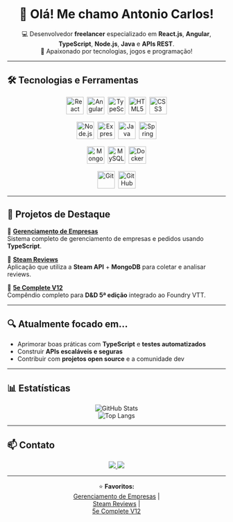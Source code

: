 <div align="center">

# 👋 Olá! Me chamo Antonio Carlos!

💻 Desenvolvedor **freelancer** especializado em **React.js**, **Angular**, **TypeScript**, **Node.js**, **Java** e **APIs REST**.  
🎲 Apaixonado por tecnologias, jogos e programação!

</div>

---

## 🛠️ Tecnologias e Ferramentas

<div align="center">

<!-- Frontend -->
<img src="https://cdn.jsdelivr.net/gh/devicons/devicon/icons/react/react-original.svg" height="40" alt="React" />&nbsp;
<img src="https://cdn.jsdelivr.net/gh/devicons/devicon/icons/angularjs/angularjs-original.svg" height="40" alt="Angular" />&nbsp;
<img src="https://cdn.jsdelivr.net/gh/devicons/devicon/icons/typescript/typescript-original.svg" height="40" alt="TypeScript" />&nbsp;
<img src="https://cdn.jsdelivr.net/gh/devicons/devicon/icons/html5/html5-original.svg" height="40" alt="HTML5" />&nbsp;
<img src="https://cdn.jsdelivr.net/gh/devicons/devicon/icons/css3/css3-original.svg" height="40" alt="CSS3" />

<!-- Backend -->
<img src="https://cdn.jsdelivr.net/gh/devicons/devicon/icons/nodejs/nodejs-original.svg" height="40" alt="Node.js" />&nbsp;
<img src="https://cdn.jsdelivr.net/gh/devicons/devicon/icons/express/express-original.svg" height="40" alt="Express" />&nbsp;
<img src="https://cdn.jsdelivr.net/gh/devicons/devicon/icons/java/java-original.svg" height="40" alt="Java" />&nbsp;
<img src="https://cdn.jsdelivr.net/gh/devicons/devicon/icons/spring/spring-original.svg" height="40" alt="Spring Boot" />

<!-- Database / Infra -->
<img src="https://cdn.jsdelivr.net/gh/devicons/devicon/icons/mongodb/mongodb-original.svg" height="40" alt="MongoDB" />&nbsp;
<img src="https://cdn.jsdelivr.net/gh/devicons/devicon/icons/mysql/mysql-original.svg" height="40" alt="MySQL" />&nbsp;
<img src="https://cdn.jsdelivr.net/gh/devicons/devicon/icons/docker/docker-original.svg" height="40" alt="Docker" />

<!-- Outras -->
<img src="https://cdn.jsdelivr.net/gh/devicons/devicon/icons/git/git-original.svg" height="40" alt="Git" />&nbsp;
<img src="https://cdn.jsdelivr.net/gh/devicons/devicon/icons/github/github-original.svg" height="40" alt="GitHub" />

</div>

---

## 🚀 Projetos de Destaque

🔹 [**Gerenciamento de Empresas**](https://github.com/AntonioCarlos-DF/gerenciamento-de-empresas)  
Sistema completo de gerenciamento de empresas e pedidos usando **TypeScript**.

🔹 [**Steam Reviews**](https://github.com/AntonioCarlos-DF/steam-reviews)  
Aplicação que utiliza a **Steam API** + **MongoDB** para coletar e analisar reviews.

🔹 [**5e Complete V12**](https://github.com/AntonioCarlos-DF/5e-complete-v12)  
Compêndio completo para **D&D 5ª edição** integrado ao Foundry VTT.

---

## 🔍 Atualmente focado em…

- Aprimorar boas práticas com **TypeScript** e **testes automatizados**  
- Construir **APIs escaláveis e seguras**  
- Contribuir com **projetos open source** e a comunidade dev  

---

## 📊 Estatísticas

<div align="center">

![GitHub Stats](https://github-readme-stats.vercel.app/api?username=AntonioCarlos-DF&show_icons=true&theme=tokyonight&hide_border=true)  
![Top Langs](https://github-readme-stats.vercel.app/api/top-langs/?username=AntonioCarlos-DF&layout=compact&theme=tokyonight&hide_border=true)

</div>

---

## 📫 Contato

<div align="center">

<a href="https://www.linkedin.com/in/antonio-cbs-junior">
  <img src="https://img.shields.io/badge/-LinkedIn-0A66C2?logo=linkedin&logoColor=white&style=for-the-badge" />
</a>
<a href="mailto:antonio.brasileiro.df@outlook.com">
  <img src="https://img.shields.io/badge/Email-0078D4?logo=microsoft-outlook&logoColor=white&style=for-the-badge" />
</a>

</div>

---

<div align="center">

⭐️ **Favoritos:**  
[Gerenciamento de Empresas](https://github.com/AntonioCarlos-DF/gerenciamento-de-empresas) |  
[Steam Reviews](https://github.com/AntonioCarlos-DF/steam-reviews) |  
[5e Complete V12](https://github.com/AntonioCarlos-DF/5e-complete-v12)

</div>
